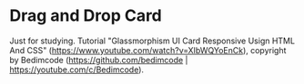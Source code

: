 # Drag and Drop Card

Just for studying. Tutorial "Glassmorphism UI Card Responsive Usign HTML And CSS" (https://www.youtube.com/watch?v=XIbWQYoEnCk), copyright by Bedimcode (https://github.com/bedimcode | https://youtube.com/c/Bedimcode).
